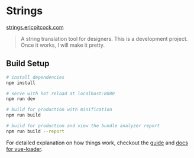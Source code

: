 # Strings

[strings.ericpitcock.com](http://strings.ericpitcock.com/)

> A string translation tool for designers. This is a development project. Once it works, I will make it pretty.

## Build Setup

``` bash
# install dependencies
npm install

# serve with hot reload at localhost:8080
npm run dev

# build for production with minification
npm run build

# build for production and view the bundle analyzer report
npm run build --report
```

For detailed explanation on how things work, checkout the [guide](http://vuejs-templates.github.io/webpack/) and [docs for vue-loader](http://vuejs.github.io/vue-loader).
